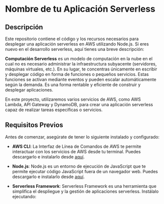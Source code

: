 # Nombre de tu Aplicación Serverless

## Descripción
Este repositorio contiene el código y los recursos necesarios para desplegar una aplicación serverless en AWS utilizando Node.js. Si eres nuevo en el desarrollo serverless, aquí tienes una breve descripción:

**Computación Serverless** es un modelo de computación en la nube en el cual no es necesario administrar la infraestructura subyacente (servidores, máquinas virtuales, etc.). En su lugar, te concentras únicamente en escribir y desplegar código en forma de funciones o pequeños servicios. Estas funciones se activan mediante eventos y pueden escalar automáticamente según la demanda. Es una forma rentable y eficiente de construir y desplegar aplicaciones.

En este proyecto, utilizaremos varios servicios de AWS, como AWS Lambda, API Gateway y DynamoDB, para crear una aplicación serverless capaz de realizar tareas específicas o servicios.

## Requisitos Previos
Antes de comenzar, asegúrate de tener lo siguiente instalado y configurado:

- **AWS CLI**: La Interfaz de Línea de Comandos de AWS te permite interactuar con los servicios de AWS desde tu terminal. Puedes descargarlo e instalarlo desde [aquí](https://aws.amazon.com/cli/).

- **Node.js**: Node.js es un entorno de ejecución de JavaScript que te permite ejecutar código JavaScript fuera de un navegador web. Puedes descargarlo e instalarlo desde [aquí](https://nodejs.org/).

- **Serverless Framework**: Serverless Framework es una herramienta que simplifica el despliegue y la gestión de aplicaciones serverless. Instálalo ejecutando:
